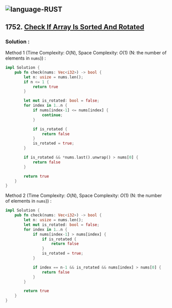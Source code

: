 ![language-RUST](https://img.shields.io/badge/RUST-8d4004?style=for-the-badge&logo=RUST)
---

## 1752. [Check If Array Is Sorted And Rotated](https://leetcode.com/problems/check-if-array-is-sorted-and-rotated)

### Solution :

Method 1 (Time Complexity: $O(N)$, Space Complexity: $O(1)$ (N: the number of elements in `nums`)) :
```rust
impl Solution {
    pub fn check(nums: Vec<i32>) -> bool {
        let n: usize = nums.len();
        if n <= 1 {
            return true
        }

        let mut is_rotated: bool = false;
        for index in 1..n {
            if nums[index-1] <= nums[index] {
                continue;
            }

            if is_rotated {
                return false
            }
            is_rotated = true;
        }

        if is_rotated && *nums.last().unwrap() > nums[0] {
            return false
        }

        return true
    }
}
```

Method 2 (Time Complexity: $O(N)$, Space Complexity: $O(1)$ (N: the number of elements in `nums`)) :
```rust
impl Solution {
    pub fn check(nums: Vec<i32>) -> bool {
        let n: usize = nums.len();
        let mut is_rotated: bool = false;
        for index in 1..n {
            if nums[index-1] > nums[index] {
                if is_rotated {
                    return false
                }
                is_rotated = true;
            }

            if index == n-1 && is_rotated && nums[index] > nums[0] {
                return false
            }
        }

        return true
    }
}
```
